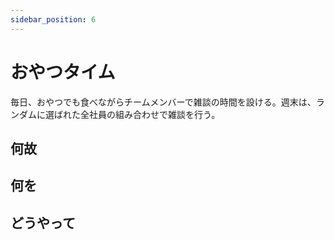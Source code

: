 ```yaml
---
sidebar_position: 6
---
```


# おやつタイム

毎日、おやつでも食べながらチームメンバーで雑談の時間を設ける。週末は、ランダムに選ばれた全社員の組み合わせで雑談を行う。

## 何故

## 何を

## どうやって
